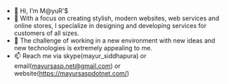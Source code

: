 - 👋 Hi, I’m M@yuR'$
- 👀 With a focus on creating stylish, modern websites, web services and online stores, I specialize in designing and developing services for customers of all sizes.
- 🌱 The challenge of working in a new environment with new ideas and new technologies is extremely appealing to me.
- 📫 Reach me via skype(mayur_siddhapura) or email(mayursasp.net@gmail.com) or website(https://mayursaspdotnet.com/)

<!---
MayurSidd/MayurSidd is a ✨ special ✨ repository because its `README.md` (this file) appears on your GitHub profile.
You can click the Preview link to take a look at your changes.
- 💞️ I’m looking to collaborate on ...
--->
